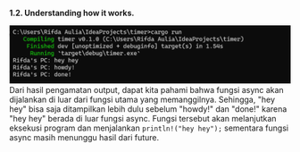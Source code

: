 **1.2. Understanding how it works.**  

![](1.2.png)  
Dari hasil pengamatan output, dapat kita pahami bahwa fungsi async akan dijalankan di luar dari fungsi utama yang memanggilnya. Sehingga, "hey hey" bisa saja ditampilkan lebih dulu sebelum "howdy!" dan "done!" karena "hey hey" berada di luar fungsi async. Fungsi tersebut akan melanjutkan eksekusi program dan menjalankan `println!("hey hey");` sementara fungsi async masih menunggu hasil dari future.